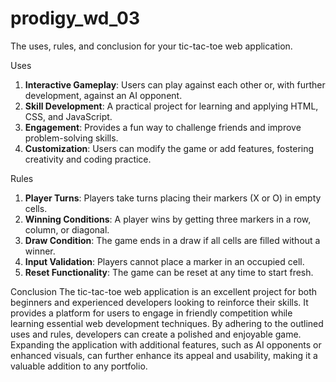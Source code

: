# prodigy_wd_03
The uses, rules, and conclusion for your tic-tac-toe web application.

Uses
1. **Interactive Gameplay**: Users can play against each other or, with further development, against an AI opponent.
2. **Skill Development**: A practical project for learning and applying HTML, CSS, and JavaScript.
3. **Engagement**: Provides a fun way to challenge friends and improve problem-solving skills.
4. **Customization**: Users can modify the game or add features, fostering creativity and coding practice.

Rules
1. **Player Turns**: Players take turns placing their markers (X or O) in empty cells.
2. **Winning Conditions**: A player wins by getting three markers in a row, column, or diagonal.
3. **Draw Condition**: The game ends in a draw if all cells are filled without a winner.
4. **Input Validation**: Players cannot place a marker in an occupied cell.
5. **Reset Functionality**: The game can be reset at any time to start fresh.

Conclusion
The tic-tac-toe web application is an excellent project for both beginners and experienced developers looking to reinforce their skills. It provides a platform for users to engage in friendly competition while learning essential web development techniques. By adhering to the outlined uses and rules, developers can create a polished and enjoyable game. Expanding the application with additional features, such as AI opponents or enhanced visuals, can further enhance its appeal and usability, making it a valuable addition to any portfolio.
